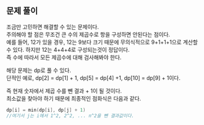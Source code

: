 ## 문제 풀이
조금만 고민하면 해결할 수 있는 문제이다.  
주의해야 할 점은 무조건 큰 수의 제곱수로 항을 구성하면 안된다는 점이다.   
예를 들어, 12가 있을 경우, 12는 9보다 크기 때문에 무의식적으로 9+1+1+1으로 계산할 수 있다.
하지만 12는 4+4+4로 구성되는것이 정답이다.   
즉 수에 따라서 모든 제곱수에 대해 검사해봐야 한다.

해당 문제는 dp로 풀 수 있다.   
단적인 예로, dp[2] = dp[1] + 1, dp[5] = dp[4] +1, dp[10] = dp[9] + 1이다.

즉 현재 숫자에서 제곱 수를 뺀 결과 + 1이 될 것이다.   
최소값을 찾아야 하기 때문에 최종적인 점화식은 다음과 같다.
```kotlin
dp[i] = min(dp[i], dp[j] + 1) 
//여기서 j는 i에서 1^2, 2^2, ... n^2을 뺀 결과값이다.
```